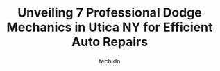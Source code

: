 ---
layout: ampstory
image: https://images.unsplash.com/photo-1636325778435-585ed877d753?ixlib=rb-4.0.3&ixid=MnwxMjA3fDB8MHxwaG90by1wYWdlfHx8fGVufDB8fHx8&auto=format&fit=crop&w=640&h=853&q=80
author: techidn
featured: false
description: When it comes to finding reliable automotive experts in Utica NY, USA, look no further than the 7 best Dodge Mechanic in the area. With their exceptional skills and dedication to providing t
title: Unveiling 7 Professional Dodge Mechanics in Utica NY for Efficient Auto Repairs
cover:
   title: Unveiling 7 Professional Dodge Mechanics in Utica NY for Efficient Auto Repairs
   subtitle: Rickpate
   background: https://images.unsplash.com/photo-1636325778435-585ed877d753?ixlib=rb-4.0.3&ixid=MnwxMjA3fDB8MHxwaG90by1wYWdlfHx8fGVufDB8fHx8&auto=format&fit=crop&w=640&h=853&q=80

pages: 
 - layout: thirds
   top: <h1>#1 Mikes Auto Repair</h1>
   bottom: "<p>Mike is in general one of the best people I have ever met. He is very honest and fair. The work that he and his team does is the best. Everyone that works there are amazi</p>"
   background: https://www.knot35.com/toplist/wp-content/uploads/2023/06/best-dodge-mechanic-1-in-utica-ny-1685841146.jpeg
   backgroundblur: true
 - layout: thirds
   top: <h1>#2 Asims Auto Repair</h1>
   bottom: "<p>714 Albany St, Utica, NY 13501, United States</p>"
   background: https://www.knot35.com/toplist/wp-content/uploads/2023/06/best-dodge-mechanic-2-in-utica-ny-1685841147.jpeg
   cta:
      link: https://www.knot35.com/toplist/unveiling-7-professional-dodge-mechanics-in-utica-ny-for-efficient-auto-repairs/
      text: Unveiling 7 Professional Dodge Mechanics in Utica NY for Efficient Auto Repairs
 - layout: thirds
   top: <h1>#3 Maugeris Auto Repair</h1>
   bottom: "<p>501 Albany St, Utica, NY 13501, United States</p>"
   background: https://www.knot35.com/toplist/wp-content/uploads/2023/06/best-dodge-mechanic-3-in-utica-ny-1685841147.jpeg
   cta:
      link: https://www.knot35.com/toplist/unveiling-7-professional-dodge-mechanics-in-utica-ny-for-efficient-auto-repairs/
      text: Unveiling 7 Professional Dodge Mechanics in Utica NY for Efficient Auto Repairs
 - layout: thirds
   top: <h1>#4 Monopolis Auto Repair</h1>
   bottom: "<p>1345 Oneida St, Utica, NY 13501, United States</p>"
   background: https://images.unsplash.com/photo-1553949345-eb786bb3f7ba?ixlib=rb-4.0.3&ixid=MnwxMjA3fDB8MHxwaG90by1wYWdlfHx8fGVufDB8fHx8&auto=format&fit=crop&w=640&h=853&q=80
   cta:
      link: https://www.knot35.com/toplist/unveiling-7-professional-dodge-mechanics-in-utica-ny-for-efficient-auto-repairs/
      text: Unveiling 7 Professional Dodge Mechanics in Utica NY for Efficient Auto Repairs
 - layout: thirds
   top: <h1>#5 Drina Auto Repair Brakes Exhaust Shocks</h1>
   bottom: "<p>1310 Conkling Ave, Utica, NY 13501, United States</p>"
   background: https://images.unsplash.com/photo-1541356665065-22676f35dd40?ixlib=rb-4.0.3&ixid=MnwxMjA3fDB8MHxwaG90by1wYWdlfHx8fGVufDB8fHx8&auto=format&fit=crop&w=640&h=853&q=80
   cta:
      link: https://www.knot35.com/toplist/unveiling-7-professional-dodge-mechanics-in-utica-ny-for-efficient-auto-repairs/
      text: Unveiling 7 Professional Dodge Mechanics in Utica NY for Efficient Auto Repairs
 - layout: thirds
   top: <h1>#6 2 M Auto Repair</h1>
   bottom: "<p>1108 St Vincent St, Utica, NY 13501, United States</p>"
   background: https://images.unsplash.com/photo-1533998839656-76f5e4b2bccb?ixlib=rb-4.0.3&ixid=MnwxMjA3fDB8MHxwaG90by1wYWdlfHx8fGVufDB8fHx8&auto=format&fit=crop&w=640&h=853&q=80
   cta:
      link: https://www.knot35.com/toplist/unveiling-7-professional-dodge-mechanics-in-utica-ny-for-efficient-auto-repairs/
      text: Unveiling 7 Professional Dodge Mechanics in Utica NY for Efficient Auto Repairs
 - layout: thirds
   top: <h1>#7 Daniels Automotive</h1>
   bottom: "<p>406 Hubbell St, Utica, NY 13501, United States</p>"
   background: https://images.unsplash.com/photo-1595364397663-fca4f075d796?ixlib=rb-4.0.3&ixid=MnwxMjA3fDB8MHxwaG90by1wYWdlfHx8fGVufDB8fHx8&auto=format&fit=crop&w=640&h=853&q=80
   cta:
      link: https://www.knot35.com/toplist/unveiling-7-professional-dodge-mechanics-in-utica-ny-for-efficient-auto-repairs/
      text: Unveiling 7 Professional Dodge Mechanics in Utica NY for Efficient Auto Repairs
 - layout: thirds
   middle: Continue reading...
   background: https://images.unsplash.com/photo-1609083590460-7b8cc0ca65f8?ixlib=rb-4.0.3&ixid=MnwxMjA3fDB8MHxwaG90by1wYWdlfHx8fGVufDB8fHx8&auto=format&fit=crop&w=640&h=853&q=80
   cta:
      link: https://www.knot35.com/toplist/unveiling-7-professional-dodge-mechanics-in-utica-ny-for-efficient-auto-repairs/
      text: Unveiling 7 Professional Dodge Mechanics in Utica NY for Efficient Auto Repairs
      
---